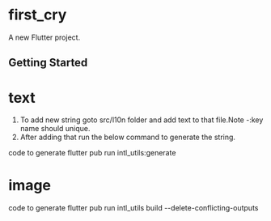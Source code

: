 # first_cry

A new Flutter project.

## Getting Started

# text
1. To add new string goto src/l10n folder and add text to that file.Note -:key name should unique.
2. After adding that run the below command to generate the string.

code to generate
        flutter pub run intl_utils:generate

# image
code to generate
        flutter pub run intl_utils build --delete-conflicting-outputs
        
